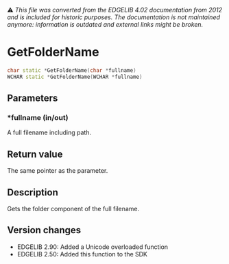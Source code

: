 :warning: _This file was converted from the EDGELIB 4.02 documentation from 2012 and is included for historic purposes. The documentation is not maintained anymore: information is outdated and external links might be broken._

# GetFolderName


```c++
char static *GetFolderName(char *fullname) 
WCHAR static *GetFolderName(WCHAR *fullname)
```

## Parameters
### *fullname (in/out)
A full filename including path.

## Return value
The same pointer as the parameter.

## Description
Gets the folder component of the full filename.

## Version changes
- EDGELIB 2.90: Added a Unicode overloaded function 
- EDGELIB 2.50: Added this function to the SDK

